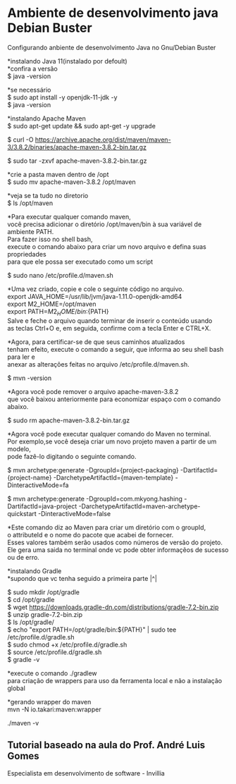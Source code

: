 # Ambiente de desenvolvimento java Debian Buster

Configurando anbiente de desenvolvimento Java no Gnu/Debian Buster

*instalando Java 11(instalado por defoult)<br>
*confira a versão<br>
$ java -version<br>

*se necessário<br>
$ sudo apt install -y openjdk-11-jdk -y<br>
$ java -version<br>

*instalando Apache Maven<br>
$ sudo apt-get update && sudo apt-get -y upgrade<br>

$ curl -O https://archive.apache.org/dist/maven/maven-3/3.8.2/binaries/apache-maven-3.8.2-bin.tar.gz<br>

$ sudo tar -zxvf apache-maven-3.8.2-bin.tar.gz<br>

*crie a pasta maven dentro de /opt<br>
$ sudo mv apache-maven-3.8.2 /opt/maven<br>

*veja se ta tudo no diretorio<br>
$ ls /opt/maven<br>

*Para executar qualquer comando maven,<br>
você precisa adicionar o diretório /opt/maven/bin à sua variável de ambiente PATH.<br>
Para fazer isso no shell bash, <br>
execute o comando abaixo para criar um novo arquivo e defina suas propriedades <br>
para que ele possa ser executado como um script<br>

$ sudo nano /etc/profile.d/maven.sh<br>

*Uma vez criado, copie e cole o seguinte código no arquivo.<br>
export JAVA_HOME=/usr/lib/jvm/java-1.11.0-openjdk-amd64<br>
export M2_HOME=/opt/maven<br>
export PATH=${M2_HOME}/bin:${PATH}<br>
Salve e feche o arquivo quando terminar de inserir o conteúdo usando <br>
as teclas Ctrl+O e, em seguida, confirme com a tecla Enter e CTRL+X. <br>


*Agora, para certificar-se de que seus caminhos atualizados <br>
tenham efeito, execute o comando a seguir,
que informa ao seu shell bash para ler e <br>
anexar as alterações feitas no arquivo /etc/profile.d/maven.sh.<br> 

$ mvn -version<br>

*Agora você pode remover o arquivo apache-maven-3.8.2 <br>
que você baixou anteriormente para economizar espaço com o comando abaixo. <br>

$ sudo rm apache-maven-3.8.2-bin.tar.gz<br>

*Agora você pode executar qualquer comando do Maven no terminal.<br>
Por exemplo,se você deseja criar um novo projeto maven a partir de um modelo,<br>
pode fazê-lo digitando o seguinte comando. <br>

$ mvn archetype:generate -DgroupId={project-packaging} -DartifactId={project-name} 
-DarchetypeArtifactId={maven-template} -DinteractiveMode=fa

$ mvn archetype:generate -DgroupId=com.mkyong.hashing -DartifactId=java-project 
-DarchetypeArtifactId=maven-archetype-quickstart -DinteractiveMode=false

*Este comando diz ao Maven para criar um diretório com o groupId,<br>
o attributeId e o nome do pacote que acabei de fornecer.<br>
Esses valores também serão usados como números de versão do projeto.<br>
Ele gera uma saida no terminal onde vc pode obter informaçẽos de sucesso ou de erro.<br>

*instalando Gradle<br>
*supondo que vc tenha seguido a primeira parte |^|<br>

$ sudo mkdir /opt/gradle<br>
$ cd /opt/gradle<br>
$ wget https://downloads.gradle-dn.com/distributions/gradle-7.2-bin.zip<br>
$ unzip gradle-7.2-bin.zip<br>
$ ls /opt/gradle/<br>
$ echo "export PATH=/opt/gradle/bin:${PATH}" | sudo tee /etc/profile.d/gradle.sh<br>
$ sudo chmod +x /etc/profile.d/gradle.sh<br>
$ source /etc/profile.d/gradle.sh<br>
$ gradle -v<br>

*execute o comando ./gradlew<br>
para criação de wrappers para uso da ferramenta local e não a instalação global<br>

*gerando wrapper do maven<br>
mvn -N io.takari:maven:wrapper<br>

./maven -v<br>

## Tutorial baseado na aula do Prof. André Luis Gomes
Especialista em desenvolvimento de software - Invillia









